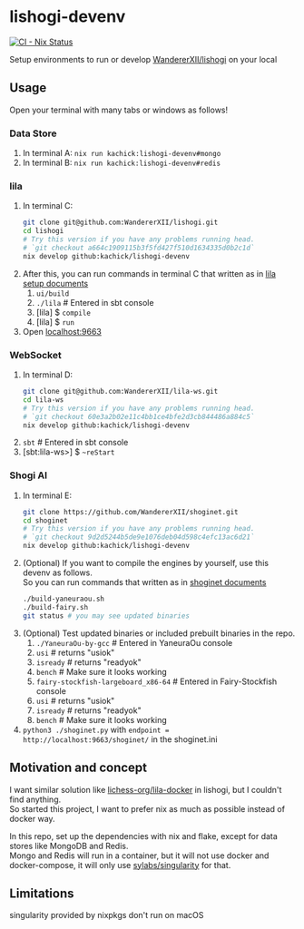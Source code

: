 # lishogi-devenv

[![CI - Nix Status](https://github.com/kachick/lishogi-devenv/actions/workflows/ci-nix.yml/badge.svg?branch=main)](https://github.com/kachick/lishogi-devenv/actions/workflows/ci-nix.yml?query=branch%3Amain+)

Setup environments to run or develop [WandererXII/lishogi](https://github.com/WandererXII/lishogi) on your local

## Usage

Open your terminal with many tabs or windows as follows!

### Data Store

1. In terminal A: `nix run kachick:lishogi-devenv#mongo`
1. In terminal B: `nix run kachick:lishogi-devenv#redis`

### lila

1. In terminal C:
   ```bash
   git clone git@github.com:WandererXII/lishogi.git
   cd lishogi
   # Try this version if you have any problems running head.
   # `git checkout a664c1909115b3f5fd427f510d1634335d0b2c1d`
   nix develop github:kachick/lishogi-devenv
   ```
1. After this, you can run commands in terminal C that written as in [lila setup documents](https://github.com/lichess-org/lila/wiki/Lichess-Development-Onboarding)
   1. `ui/build`
   1. `./lila` # Entered in sbt console
   1. [lila] $ `compile`
   1. [lila] $ `run`
1. Open [localhost:9663](http://localhost:9663/)

### WebSocket

1. In terminal D:
   ```bash
   git clone git@github.com:WandererXII/lila-ws.git
   cd lila-ws
   # Try this version if you have any problems running head.
   # `git checkout 60e3a2b02e11c4bb1ce4bfe2d3cb844486a884c5`
   nix develop github:kachick/lishogi-devenv
   ```
1. `sbt` # Entered in sbt console
1. [sbt:lila-ws>] $ `~reStart`

### Shogi AI

1. In terminal E:
   ```bash
   git clone https://github.com/WandererXII/shoginet.git
   cd shoginet
   # Try this version if you have any problems running head.
   # `git checkout 9d2d5244b5de9e1076deb04d598c4efc13ac6d21`
   nix develop github:kachick/lishogi-devenv
   ```
1. (Optional) If you want to compile the engines by yourself, use this devenv as follows.\
   So you can run commands that written as in [shoginet documents](https://github.com/WandererXII/shoginet/blob/main/README.md?plain=1#L7-L27)
   ```bash
   ./build-yaneuraou.sh
   ./build-fairy.sh
   git status # you may see updated binaries
   ```
1. (Optional) Test updated binaries or included prebuilt binaries in the repo.
   1. `./YaneuraOu-by-gcc` # Entered in YaneuraOu console
   1. `usi` # returns "usiok"
   1. `isready` # returns "readyok"
   1. `bench` # Make sure it looks working
   1. `fairy-stockfish-largeboard_x86-64` # Entered in Fairy-Stockfish console
   1. `usi` # returns "usiok"
   1. `isready` # returns "readyok"
   1. `bench` # Make sure it looks working
1. `python3 ./shoginet.py` with `endpoint = http://localhost:9663/shoginet/` in the shoginet.ini

## Motivation and concept

I want similar solution like [lichess-org/lila-docker](https://github.com/lichess-org/lila-docker) in lishogi, but I couldn't find anything.\
So started this project, I want to prefer nix as much as possible instead of docker way.

In this repo, set up the dependencies with nix and flake, except for data stores like MongoDB and Redis.\
Mongo and Redis will run in a container, but it will not use docker and docker-compose, it will only use [sylabs/singularity](https://github.com/sylabs/singularity) for that.

## Limitations

singularity provided by nixpkgs don't run on macOS
